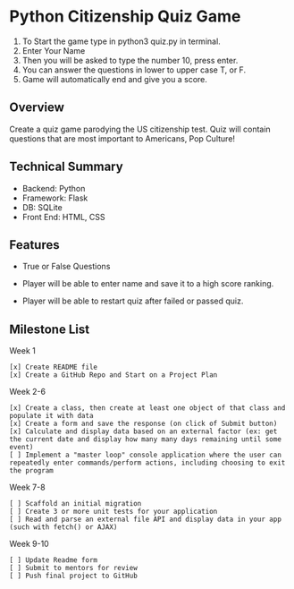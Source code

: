 # Python Citizenship Quiz Game 

1. To Start the game type in python3 quiz.py in terminal.
2. Enter Your Name 
2. Then you will be asked to type the number 10, press enter. 
3. You can answer the questions in lower to upper case T, or F. 
4. Game will automatically end and give you a score. 

## Overview
Create a quiz game parodying the US citizenship test. Quiz will contain questions that are most important to Americans, Pop Culture!

## Technical Summary

* Backend: Python
* Framework: Flask
* DB: SQLite
* Front End: HTML, CSS

## Features

* True or False Questions

* Player will be able to enter name and save it to a high score ranking.

* Player will be able to restart quiz after failed or passed quiz. 

## Milestone List

Week 1

    [x] Create README file
    [x] Create a GitHub Repo and Start on a Project Plan

Week 2-6

    [x] Create a class, then create at least one object of that class and populate it with data
    [x] Create a form and save the response (on click of Submit button)
    [x] Calculate and display data based on an external factor (ex: get the current date and display how many many days remaining until some event)
    [ ] Implement a "master loop" console application where the user can repeatedly enter commands/perform actions, including choosing to exit the program

    
Week 7-8

    [ ] Scaffold an initial migration
    [ ] Create 3 or more unit tests for your application
    [ ] Read and parse an external file API and display data in your app (such with fetch() or AJAX)
   
Week 9-10

    [ ] Update Readme form
    [ ] Submit to mentors for review 
    [ ] Push final project to GitHub



